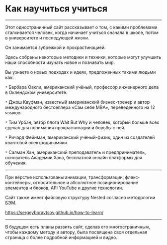 # Как научиться учиться
***

Этот одностраничный сайт рассказывает о том, с какими проблемами сталкивается человек, когда начинает учиться сначала в школе, потом в университете и последующей жизни.

Он занимается зубрёжкой и прокрастинацией. 

Здесь собраны некоторые методики и техники, которые могут улучшить наши способности изучать новое и познавать мир.

Вы узнаете о новых подходах и идеях, предложенных такими людьми как:

`*`  Барбара Оакли, американский учёный, профессор инженерного дела в Оклендском университете.

`*`  Джош Кауфман, известный американский бизнес-тренер и автор международного бестселлера «Сам себе MBA», переведенного на 12 языков.

`*`  Тим Урбан, автор блога Wait But Why и человек, который больше всех сделал для понимания прокрастинации и борьбы с ней.

`*`  Ричард Фейнман, американский учёный-физик, один из создателей квантовой электродинамики. 

`*`  Салман Хан, американский преподаватель и предприниматель, основатель Академии Хана, бесплатной онлайн платформы для обучения.

***

При вёрстке использованы анимации, трансформации, флекс-контейнеры, относительное и абсолютное позиционирование элементов и блоков, API YouTube и другие технологии.

Сайт также имеет файловую структуру Nested согласно методологии БЭМ.

https://sergeyboravtsov.github.io/how-to-learn/
***

В будущем есть планы развить сайт, сделав его многостраничным, чтобы каждому методу и автору, была посвящена своя отдельная страница с более подробной информацией и видео.
